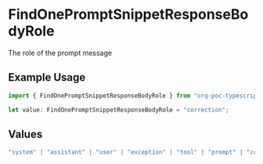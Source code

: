 # FindOnePromptSnippetResponseBodyRole

The role of the prompt message

## Example Usage

```typescript
import { FindOnePromptSnippetResponseBodyRole } from "orq-poc-typescript-multi-env-version/models/operations";

let value: FindOnePromptSnippetResponseBodyRole = "correction";
```

## Values

```typescript
"system" | "assistant" | "user" | "exception" | "tool" | "prompt" | "correction" | "expected_output"
```